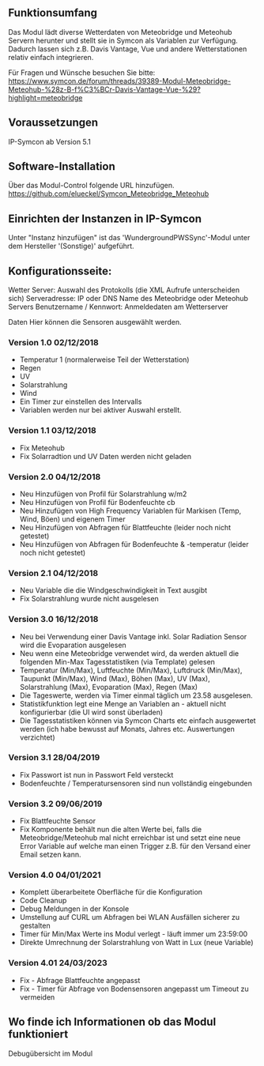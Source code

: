 ## Funktionsumfang

Das Modul lädt diverse Wetterdaten von Meteobridge und Meteohub Servern herunter und stellt sie in Symcon als Variablen zur Verfügung. Dadurch lassen sich z.B. Davis Vantage, Vue und andere Wetterstationen relativ einfach integrieren.

Für Fragen und Wünsche besuchen Sie bitte: https://www.symcon.de/forum/threads/39389-Modul-Meteobridge-Meteohub-%28z-B-f%C3%BCr-Davis-Vantage-Vue-%29?highlight=meteobridge

## Voraussetzungen

IP-Symcon ab Version 5.1

## Software-Installation

Über das Modul-Control folgende URL hinzufügen.
https://github.com/elueckel/Symcon_Meteobridge_Meteohub

## Einrichten der Instanzen in IP-Symcon
Unter "Instanz hinzufügen" ist das 'WundergroundPWSSync'-Modul unter dem Hersteller '(Sonstige)' aufgeführt.

## Konfigurationsseite:

Wetter Server: Auswahl des Protokolls (die XML Aufrufe unterscheiden sich)
Serveradresse: IP oder DNS Name des Meteobridge oder Meteohub Servers
Benutzername / Kennwort: Anmeldedaten am Wetterserver

Daten Hier können die Sensoren ausgewählt werden.

### Version 1.0 02/12/2018
* Temperatur 1 (normalerweise Teil der Wetterstation)
* Regen
* UV
* Solarstrahlung
* Wind
* Ein Timer zur einstellen des Intervalls
* Variablen werden nur bei aktiver Auswahl erstellt.

### Version 1.1 03/12/2018
* Fix Meteohub
* Fix Solarradtion und UV Daten werden nicht geladen

### Version 2.0 04/12/2018
* Neu Hinzufügen von Profil für Solarstrahlung w/m2
* Neu Hinzufügen von Profil für Bodenfeuchte cb
* Neu Hinzufügen von High Frequency Variablen für Markisen (Temp, Wind, Böen) und eigenem Timer
* Neu Hinzufügen von Abfragen für Blattfeuchte (leider noch nicht getestet)
* Neu Hinzufügen von Abfragen für Bodenfeuchte & -temperatur (leider noch nicht getestet)
### Version 2.1 04/12/2018
* Neu Variable die die Windgeschwindigkeit in Text ausgibt
* Fix Solarstrahlung wurde nicht ausgelesen

### Version 3.0 16/12/2018
* Neu bei Verwendung einer Davis Vantage inkl. Solar Radiation Sensor wird die Evoparation ausgelesen
* Neu wenn eine Meteobridge verwendet wird, da werden aktuell die folgenden Min-Max Tagesstatistiken (via Template) gelesen
* Temperatur (Min/Max), Luftfeuchte (Min/Max), Luftdruck (Min/Max), Taupunkt (Min/Max), Wind (Max), Böhen (Max), UV (Max), Solarstrahlung (Max), Evoparation (Max), Regen (Max)
* Die Tageswerte, werden via Timer einmal täglich um 23.58 ausgelesen.
* Statistikfunktion legt eine Menge an Variablen an - aktuell nicht konfigurierbar (die UI wird sonst überladen)
* Die Tagesstatistiken können via Symcon Charts etc einfach ausgewertet werden (ich habe bewusst auf Monats, Jahres etc. Auswertungen verzichtet)

### Version 3.1 28/04/2019
* Fix Passwort ist nun in Passwort Feld versteckt
* Bodenfeuchte / Temperatursensoren sind nun vollständig eingebunden

### Version 3.2 09/06/2019
* Fix Blattfeuchte Sensor
* Fix Komponente behält nun die alten Werte bei, falls die Meteobridge/Meteohub mal nicht erreichbar ist und setzt eine neue Error Variable auf welche man einen Trigger z.B. für den Versand einer Email setzen kann. 

### Version 4.0 04/01/2021
* Komplett überarbeitete Oberfläche für die Konfiguration
* Code Cleanup
* Debug Meldungen in der Konsole
* Umstellung auf CURL um Abfragen bei WLAN Ausfällen sicherer zu gestalten
* Timer für Min/Max Werte ins Modul verlegt - läuft immer um 23:59:00
* Direkte Umrechnung der Solarstrahlung von Watt in Lux (neue Variable)

### Version 4.01 24/03/2023
* Fix - Abfrage Blattfeuchte angepasst
* Fix - Timer für Abfrage von Bodensensoren angepasst um Timeout zu vermeiden

## Wo finde ich Informationen ob das Modul funktioniert
Debugübersicht im Modul
